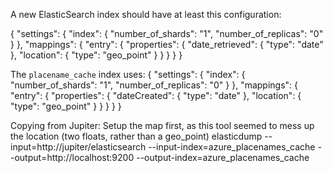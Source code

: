 A new ElasticSearch index should have at least this configuration:


{
    "settings": {
      "index": {
        "number_of_shards": "1",
        "number_of_replicas": "0"
      }
    },
    "mappings": {
      "entry": {
        "properties": {
          "date_retrieved": {
            "type": "date"
          },
          "location": {
            "type": "geo_point"
          }
        }
      }
    }
}


The `placename_cache` index uses:
{
    "settings": {
      "index": {
        "number_of_shards": "1",
        "number_of_replicas": "0"
      }
    },
    "mappings": {
      "entry": {
        "properties": {
          "dateCreated": {
            "type": "date"
          },
          "location": {
            "type": "geo_point"
          }
        }
      }
    }
}


Copying from Jupiter:
Setup the map first, as this tool seemed to mess up the location (two floats, rather than a geo_point)
elasticdump --input=http://jupiter/elasticsearch --input-index=azure_placenames_cache --output=http://localhost:9200 --output-index=azure_placenames_cache
